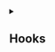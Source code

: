 <details>
<summary> <h2>Hooks</h2></summary>
    
- <a href="https://github.com/Mubeen-Ahmad/React_Notes/blob/main/1%20State_hooks.md">1 State Hook | useState & useReducer -> Overview</a><br>
    - <a href="https://github.com/Mubeen-Ahmad/React_Notes/blob/main/2%20intialize_vs_call.md">1.1 Initialize VS Call | useState Example</a><br>
    - <a href="https://github.com/Mubeen-Ahmad/React_Notes/blob/main/2%20intialize_vs_call.md">1.2 Passing VS Passing Next State | useState Example</a><br>
    - <a href="https://github.com/Mubeen-Ahmad/React_Notes/blob/main/2%20intialize_vs_call.md">1.3 useState More Example</a><br>

</details>
